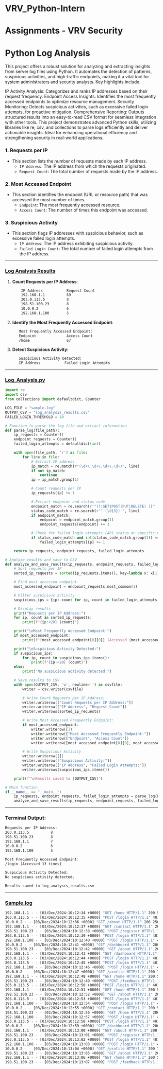 # VRV_Python-Intern

# Assignments - VRV Security
# Python Log Analysis

This project offers a robust solution for analyzing and extracting insights from server log files using Python. It automates the detection of patterns, suspicious activities, and high-traffic endpoints, making it a vital tool for system administrators and security analysts. Key highlights include:

IP Activity Analysis: Categorizes and ranks IP addresses based on their request frequency.
Endpoint Access Insights: Identifies the most frequently accessed endpoints to optimize resource management.
Security Monitoring: Detects suspicious activities, such as excessive failed login attempts, for proactive mitigation.
Comprehensive Reporting: Outputs structured results into an easy-to-read CSV format for seamless integration with other tools.
This project demonstrates advanced Python skills, utilizing libraries like re, csv, and collections to parse logs efficiently and deliver actionable insights. Ideal for enhancing operational efficiency and strengthening security in real-world applications.
### 1. **Requests per IP**
- This section lists the number of requests made by each IP address.
  - `IP Address`: The IP address from which the requests originated.
  - `Request Count`: The total number of requests made by the IP address.
 

### 2. **Most Accessed Endpoint**
- This section identifies the endpoint (URL or resource path) that was accessed the most number of times.
  - `Endpoint`: The most frequently accessed resource.
  - `Access Count`: The number of times this endpoint was accessed.

### 3. **Suspicious Activity**
- This section flags IP addresses with suspicious behavior, such as excessive failed login attempts.
  - `IP Address`: The IP address exhibiting suspicious activity.
  - `Failed Login Count`: The total number of failed login attempts from the IP address.

---
### [**Log Analysis Results**](https://github.com/Dharunkumar-S/Python-Intern/blob/main/log_analysis_results.csv)
1. **Count Requests per IP Address**:
   
    ```bash
        IP Address           Request Count
        192.168.1.1          69
        203.0.113.5          8
        198.51.100.23        8
        10.0.0.2             6
        192.168.1.100        5
    ```

  2. **Identify the Most Frequently Accessed Endpoint**:

     ```bash
        Most Frequently Accessed Endpoint:
        Endpoint              Access Count
        /home                 67
     ```
  3. **Detect Suspicious Activity**:

     ```bash
        Suspicious Activity Detected:
        IP Address           Failed Login Attempts
        ```
---

###  [**Log_Analysis.py**](https://github.com/Dharunkumar-S/Python-Intern/blob/main/log_analysis.py)

```python
import re
import csv
from collections import defaultdict, Counter

LOG_FILE = "sample.log"
OUTPUT_CSV = "log_analysis_results.csv"
FAILED_LOGIN_THRESHOLD = 10

# Function to parse the log file and extract information
def parse_log(file_path):
    ip_requests = Counter()
    endpoint_requests = Counter()
    failed_login_attempts = defaultdict(int)

    with open(file_path, 'r') as file:
        for line in file:
            # Extract IP address
            ip_match = re.match(r"(\d+\.\d+\.\d+\.\d+)", line)
            if not ip_match:
                continue
            ip = ip_match.group(1)

            # Count requests per IP
            ip_requests[ip] += 1

            # Extract endpoint and status code
            endpoint_match = re.search(r'"(?:GET|POST|PUT|DELETE) ([^ ]+) HTTP', line)
            status_code_match = re.search(r'" (\d{3}) ', line)
            if endpoint_match:
                endpoint = endpoint_match.group(1)
                endpoint_requests[endpoint] += 1

            # Check for failed login attempts (401 status or specific message)
            if status_code_match and int(status_code_match.group(1)) == 401:
                failed_login_attempts[ip] += 1

    return ip_requests, endpoint_requests, failed_login_attempts

# Analyze results and save to CSV
def analyze_and_save_results(ip_requests, endpoint_requests, failed_login_attempts):
    # Sort requests per IP
    sorted_ip_requests = sorted(ip_requests.items(), key=lambda x: x[1], reverse=True)

    # Find most accessed endpoint
    most_accessed_endpoint = endpoint_requests.most_common(1)

    # Filter suspicious activity
    suspicious_ips = {ip: count for ip, count in failed_login_attempts.items() if count > FAILED_LOGIN_THRESHOLD}

    # Display results
    print("Requests per IP Address:")
    for ip, count in sorted_ip_requests:
        print(f"{ip:<20} {count}")

    print("\nMost Frequently Accessed Endpoint:")
    if most_accessed_endpoint:
        print(f"{most_accessed_endpoint[0][0]} (Accessed {most_accessed_endpoint[0][1]} times)")

    print("\nSuspicious Activity Detected:")
    if suspicious_ips:
        for ip, count in suspicious_ips.items():
            print(f"{ip:<20} {count}")
    else:
        print("No suspicious activity detected.")

    # Save results to CSV
    with open(OUTPUT_CSV, 'w', newline='') as csvfile:
        writer = csv.writer(csvfile)

        # Write Count Requests per IP Address:
        writer.writerow(["Count Requests per IP Address:"])
        writer.writerow(["IP Address", "Request Count"])
        writer.writerows(sorted_ip_requests)

        # Write Most Accessed Frequently Endpoint:
        if most_accessed_endpoint:
            writer.writerow([])
            writer.writerow(["Most Accessed Frequently Endpoint:"])
            writer.writerow(["Endpoint", "Access Count"])
            writer.writerow([most_accessed_endpoint[0][0], most_accessed_endpoint[0][1]])

        # Write Suspicious Activity
        writer.writerow([])
        writer.writerow(["Suspicious Activity:"])
        writer.writerow(["IP Address", "Failed Login Attempts:"])
        writer.writerows(suspicious_ips.items())

    print(f"\nResults saved to {OUTPUT_CSV}")

# Main function
if __name__ == "__main__":
    ip_requests, endpoint_requests, failed_login_attempts = parse_log(LOG_FILE)
    analyze_and_save_results(ip_requests, endpoint_requests, failed_login_attempts)

```

---
### **Terminal Output**:

```bash
Requests per IP Address:
203.0.113.5          8
198.51.100.23        8
192.168.1.1          7
10.0.0.2             6
192.168.1.100        5

Most Frequently Accessed Endpoint:
/login (Accessed 13 times)

Suspicious Activity Detected:
No suspicious activity detected.

Results saved to log_analysis_results.csv
```
---

### [**Sample.log**](https://github.com/Dharunkumar-S/Python-Intern/blob/main/sample.log)

```bash
192.168.1.1 - - [03/Dec/2024:10:12:34 +0000] "GET /home HTTP/1.1" 200 512
203.0.113.5 - - [03/Dec/2024:10:12:35 +0000] "POST /login HTTP/1.1" 401 128 "Invalid credentials"
10.0.0.2 - - [03/Dec/2024:10:12:36 +0000] "GET /about HTTP/1.1" 200 256
192.168.1.1 - - [03/Dec/2024:10:12:37 +0000] "GET /contact HTTP/1.1" 200 312
198.51.100.23 - - [03/Dec/2024:10:12:38 +0000] "POST /register HTTP/1.1" 200 128
203.0.113.5 - - [03/Dec/2024:10:12:39 +0000] "POST /login HTTP/1.1" 401 128 "Invalid credentials"
192.168.1.100 - - [03/Dec/2024:10:12:40 +0000] "POST /login HTTP/1.1" 401 128 "Invalid credentials"
10.0.0.2 - - [03/Dec/2024:10:12:41 +0000] "GET /dashboard HTTP/1.1" 200 1024
198.51.100.23 - - [03/Dec/2024:10:12:42 +0000] "GET /about HTTP/1.1" 200 256
192.168.1.1 - - [03/Dec/2024:10:12:43 +0000] "GET /dashboard HTTP/1.1" 200 1024
203.0.113.5 - - [03/Dec/2024:10:12:44 +0000] "POST /login HTTP/1.1" 401 128 "Invalid credentials"
203.0.113.5 - - [03/Dec/2024:10:12:45 +0000] "POST /login HTTP/1.1" 401 128 "Invalid credentials"
192.168.1.100 - - [03/Dec/2024:10:12:46 +0000] "POST /login HTTP/1.1" 401 128 "Invalid credentials"
10.0.0.2 - - [03/Dec/2024:10:12:47 +0000] "GET /profile HTTP/1.1" 200 768
192.168.1.1 - - [03/Dec/2024:10:12:48 +0000] "GET /home HTTP/1.1" 200 512
198.51.100.23 - - [03/Dec/2024:10:12:49 +0000] "POST /feedback HTTP/1.1" 200 128
203.0.113.5 - - [03/Dec/2024:10:12:50 +0000] "POST /login HTTP/1.1" 401 128 "Invalid credentials"
192.168.1.1 - - [03/Dec/2024:10:12:51 +0000] "GET /home HTTP/1.1" 200 512
198.51.100.23 - - [03/Dec/2024:10:12:52 +0000] "GET /about HTTP/1.1" 200 256
203.0.113.5 - - [03/Dec/2024:10:12:53 +0000] "POST /login HTTP/1.1" 401 128 "Invalid credentials"
192.168.1.100 - - [03/Dec/2024:10:12:54 +0000] "POST /login HTTP/1.1" 401 128 "Invalid credentials"
10.0.0.2 - - [03/Dec/2024:10:12:55 +0000] "GET /contact HTTP/1.1" 200 512
198.51.100.23 - - [03/Dec/2024:10:12:56 +0000] "GET /home HTTP/1.1" 200 512
192.168.1.100 - - [03/Dec/2024:10:12:57 +0000] "POST /login HTTP/1.1" 401 128 "Invalid credentials"
203.0.113.5 - - [03/Dec/2024:10:12:58 +0000] "POST /login HTTP/1.1" 401 128 "Invalid credentials"
10.0.0.2 - - [03/Dec/2024:10:12:59 +0000] "GET /dashboard HTTP/1.1" 200 1024
192.168.1.1 - - [03/Dec/2024:10:13:00 +0000] "GET /about HTTP/1.1" 200 256
198.51.100.23 - - [03/Dec/2024:10:13:01 +0000] "POST /register HTTP/1.1" 200 128
203.0.113.5 - - [03/Dec/2024:10:13:02 +0000] "POST /login HTTP/1.1" 401 128 "Invalid credentials"
192.168.1.100 - - [03/Dec/2024:10:13:03 +0000] "POST /login HTTP/1.1" 401 128 "Invalid credentials"
10.0.0.2 - - [03/Dec/2024:10:13:04 +0000] "GET /profile HTTP/1.1" 200 768
198.51.100.23 - - [03/Dec/2024:10:13:05 +0000] "GET /about HTTP/1.1" 200 256
192.168.1.1 - - [03/Dec/2024:10:13:06 +0000] "GET /home HTTP/1.1" 200 512
198.51.100.23 - - [03/Dec/2024:10:13:07 +0000] "POST /feedback HTTP/1.1" 200 128
```
